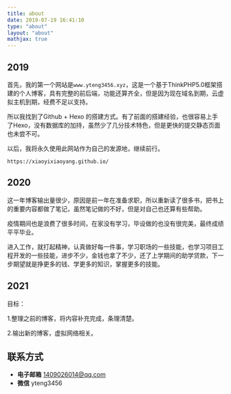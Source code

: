 ```yaml
---
title: about
date: 2019-07-19 16:41:10
type: "about"
layout: "about"
mathjax: true
---
```



## 2019

首先，我的第一个网站是`www.yteng3456.xyz`，这是一个基于ThinkPHP5.0框架搭建的个人博客，具有完整的前后端，功能还算齐全，但是因为现在域名到期，云虚拟主机到期，经费不足以支持。

所以我找到了Github + Hexo 的搭建方式。有了前面的搭建经验，也很容易上手了Hexo，没有数据库的加持，虽然少了几分技术特色，但是更快的提交静态页面也未尝不可。

以后，我将永久使用此网站作为自己的发源地，继续前行。

`https://xiaoyixiaoyang.github.io/`


## 2020

这一年博客输出量很少，原因是前一年在准备求职，所以重新读了很多书，把书上的重要内容都做了笔记，虽然笔记做的不好，但是对自己也还算有些帮助。

疫情期间也是浪费了很多时间，在家没有学习，毕设做的也没有很完美，最终成绩平平毕业。

进入工作，就打起精神，认真做好每一件事，学习职场的一些技能，也学习项目工程开发的一些技能，进步不少，金钱也拿了不少，还了上学期间的助学贷款，下一步期望就是挣更多的钱、学更多的知识，掌握更多的技能。



## 2021

目标：

1.整理之前的博客，将内容补充完成，条理清楚。

2.输出新的博客，虚拟网络相关。

## 联系方式
* <b>电子邮箱</b>
1409026014@qq.com
* <b>微信</b>
yteng3456
